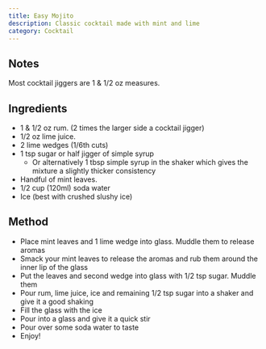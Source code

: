 ```yaml
---
title: Easy Mojito
description: Classic cocktail made with mint and lime
category: Cocktail
---
```


## Notes

Most cocktail jiggers are 1 & 1/2 oz measures.

## Ingredients

- 1 & 1/2 oz rum. (2 times the larger side a cocktail jigger)
- 1/2 oz lime juice.
- 2 lime wedges (1/6th cuts)
- 1 tsp sugar or half jigger of simple syrup
  - Or alternatively 1 tbsp simple syrup in the shaker which gives the mixture a
    slightly thicker consistency
- Handful of mint leaves.
- 1/2 cup (120ml) soda water
- Ice (best with crushed slushy ice)

## Method

- Place mint leaves and 1 lime wedge into glass. Muddle them to release aromas
- Smack your mint leaves to release the aromas and rub them around the inner lip
  of the glass
- Put the leaves and second wedge into glass with 1/2 tsp sugar. Muddle them
- Pour rum, lime juice, ice and remaining 1/2 tsp sugar into a shaker and give
  it a good shaking
- Fill the glass with the ice
- Pour into a glass and give it a quick stir
- Pour over some soda water to taste
- Enjoy!
